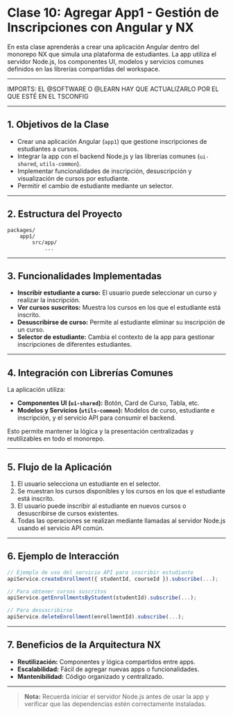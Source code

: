 # Clase 10: Agregar App1 - Gestión de Inscripciones con Angular y NX

En esta clase aprenderás a crear una aplicación Angular dentro del monorepo NX que simula una plataforma de estudiantes. La app utiliza el servidor Node.js, los componentes UI, modelos y servicios comunes definidos en las librerías compartidas del workspace.

---

IMPORTS: EL @SOFTWARE O @LEARN HAY QUE ACTUALIZARLO POR EL QUE ESTÉ EN EL TSCONFIG

---

## 1. Objetivos de la Clase

- Crear una aplicación Angular (`app1`) que gestione inscripciones de estudiantes a cursos.
- Integrar la app con el backend Node.js y las librerías comunes (`ui-shared`, `utils-common`).
- Implementar funcionalidades de inscripción, desuscripción y visualización de cursos por estudiante.
- Permitir el cambio de estudiante mediante un selector.

---

## 2. Estructura del Proyecto

```
packages/
	app1/
		src/app/
			...
```

---

## 3. Funcionalidades Implementadas

- **Inscribir estudiante a curso:** El usuario puede seleccionar un curso y realizar la inscripción.
- **Ver cursos suscritos:** Muestra los cursos en los que el estudiante está inscrito.
- **Desuscribirse de curso:** Permite al estudiante eliminar su inscripción de un curso.
- **Selector de estudiante:** Cambia el contexto de la app para gestionar inscripciones de diferentes estudiantes.

---

## 4. Integración con Librerías Comunes

La aplicación utiliza:

- **Componentes UI (`ui-shared`):** Botón, Card de Curso, Tabla, etc.
- **Modelos y Servicios (`utils-common`):** Modelos de curso, estudiante e inscripción, y el servicio API para consumir el backend.

Esto permite mantener la lógica y la presentación centralizadas y reutilizables en todo el monorepo.

---

## 5. Flujo de la Aplicación

1. El usuario selecciona un estudiante en el selector.
2. Se muestran los cursos disponibles y los cursos en los que el estudiante está inscrito.
3. El usuario puede inscribir al estudiante en nuevos cursos o desuscribirse de cursos existentes.
4. Todas las operaciones se realizan mediante llamadas al servidor Node.js usando el servicio API común.

---

## 6. Ejemplo de Interacción

```typescript
// Ejemplo de uso del servicio API para inscribir estudiante
apiService.createEnrollment({ studentId, courseId }).subscribe(...);

// Para obtener cursos suscritos
apiService.getEnrollmentsByStudent(studentId).subscribe(...);

// Para desuscribirse
apiService.deleteEnrollment(enrollmentId).subscribe(...);
```

---

## 7. Beneficios de la Arquitectura NX

- **Reutilización:** Componentes y lógica compartidos entre apps.
- **Escalabilidad:** Fácil de agregar nuevas apps o funcionalidades.
- **Mantenibilidad:** Código organizado y centralizado.

---

> **Nota:** Recuerda iniciar el servidor Node.js antes de usar la app y verificar que las dependencias estén correctamente instaladas.
